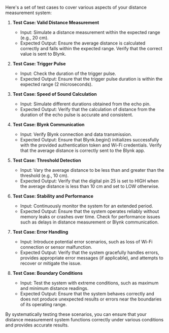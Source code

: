 Here's a set of test cases to cover various aspects of your distance measurement system:

1. **Test Case: Valid Distance Measurement**
   - Input: Simulate a distance measurement within the expected range (e.g., 20 cm).
   - Expected Output: Ensure the average distance is calculated correctly and falls within the expected range. Verify that the correct value is sent to Blynk.

2. **Test Case: Trigger Pulse**
   - Input: Check the duration of the trigger pulse.
   - Expected Output: Ensure that the trigger pulse duration is within the expected range (2 microseconds).

3. **Test Case: Speed of Sound Calculation**
   - Input: Simulate different durations obtained from the echo pin.
   - Expected Output: Verify that the calculation of distance from the duration of the echo pulse is accurate and consistent.

4. **Test Case: Blynk Communication**
   - Input: Verify Blynk connection and data transmission.
   - Expected Output: Ensure that Blynk.begin() initializes successfully with the provided authentication token and Wi-Fi credentials. Verify that the average distance is correctly sent to the Blynk app.

5. **Test Case: Threshold Detection**
   - Input: Vary the average distance to be less than and greater than the threshold (e.g., 10 cm).
   - Expected Output: Verify that the digital pin 25 is set to HIGH when the average distance is less than 10 cm and set to LOW otherwise.

6. **Test Case: Stability and Performance**
   - Input: Continuously monitor the system for an extended period.
   - Expected Output: Ensure that the system operates reliably without memory leaks or crashes over time. Check for performance issues such as delays in distance measurement or Blynk communication.

7. **Test Case: Error Handling**
   - Input: Introduce potential error scenarios, such as loss of Wi-Fi connection or sensor malfunction.
   - Expected Output: Verify that the system gracefully handles errors, provides appropriate error messages (if applicable), and attempts to recover or mitigate the issue.

8. **Test Case: Boundary Conditions**
   - Input: Test the system with extreme conditions, such as maximum and minimum distance readings.
   - Expected Output: Ensure that the system behaves correctly and does not produce unexpected results or errors near the boundaries of its operating range.

By systematically testing these scenarios, you can ensure that your distance measurement system functions correctly under various conditions and provides accurate results.